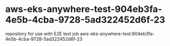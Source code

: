 # aws-eks-anywhere-test-904eb3fa-4e5b-4cba-9728-5ad322452d6f-23
repository for use with E2E test job aws-eks-anywhere-test:904eb3fa-4e5b-4cba-9728-5ad322452d6f-23
